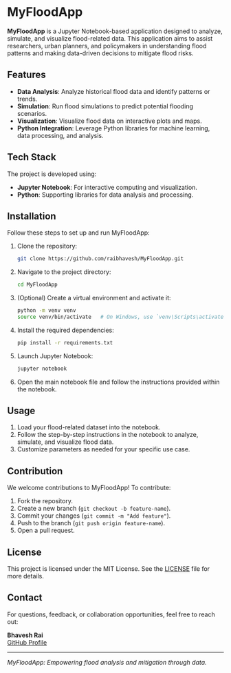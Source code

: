 # MyFloodApp

**MyFloodApp** is a Jupyter Notebook-based application designed to analyze, simulate, and visualize flood-related data. This application aims to assist researchers, urban planners, and policymakers in understanding flood patterns and making data-driven decisions to mitigate flood risks.

## Features

- **Data Analysis**: Analyze historical flood data and identify patterns or trends.
- **Simulation**: Run flood simulations to predict potential flooding scenarios.
- **Visualization**: Visualize flood data on interactive plots and maps.
- **Python Integration**: Leverage Python libraries for machine learning, data processing, and analysis.

## Tech Stack

The project is developed using:

- **Jupyter Notebook**: For interactive computing and visualization.
- **Python**: Supporting libraries for data analysis and processing.

## Installation

Follow these steps to set up and run MyFloodApp:

1. Clone the repository:
   ```bash
   git clone https://github.com/raibhavesh/MyFloodApp.git
   ```
2. Navigate to the project directory:
   ```bash
   cd MyFloodApp
   ```
3. (Optional) Create a virtual environment and activate it:
   ```bash
   python -m venv venv
   source venv/bin/activate   # On Windows, use `venv\Scripts\activate`
   ```
4. Install the required dependencies:
   ```bash
   pip install -r requirements.txt
   ```
5. Launch Jupyter Notebook:
   ```bash
   jupyter notebook
   ```
6. Open the main notebook file and follow the instructions provided within the notebook.

## Usage

1. Load your flood-related dataset into the notebook.
2. Follow the step-by-step instructions in the notebook to analyze, simulate, and visualize flood data.
3. Customize parameters as needed for your specific use case.

## Contribution

We welcome contributions to MyFloodApp! To contribute:

1. Fork the repository.
2. Create a new branch (`git checkout -b feature-name`).
3. Commit your changes (`git commit -m "Add feature"`).
4. Push to the branch (`git push origin feature-name`).
5. Open a pull request.

## License

This project is licensed under the MIT License. See the [LICENSE](LICENSE) file for more details.

## Contact

For questions, feedback, or collaboration opportunities, feel free to reach out:

**Bhavesh Rai**  
[GitHub Profile](https://github.com/raibhavesh)

---

*MyFloodApp: Empowering flood analysis and mitigation through data.*
